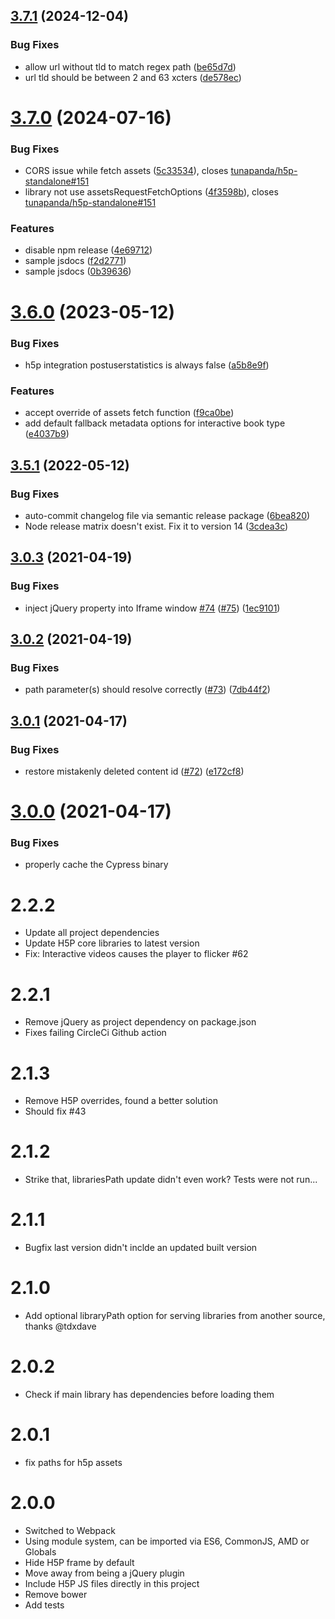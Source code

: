 ## [3.7.1](https://github.com/tunapanda/h5p-standalone/compare/v3.7.0...v3.7.1) (2024-12-04)


### Bug Fixes

* allow url without tld to match regex path ([be65d7d](https://github.com/tunapanda/h5p-standalone/commit/be65d7d45bf40d098d138d70f0db4c9bdd0df772))
* url tld should be between 2 and 63 xcters ([de578ec](https://github.com/tunapanda/h5p-standalone/commit/de578ec04cd6c3155357e39d0b110a96a39432c0))

# [3.7.0](https://github.com/tunapanda/h5p-standalone/compare/v3.6.0...v3.7.0) (2024-07-16)


### Bug Fixes

* CORS issue while fetch assets ([5c33534](https://github.com/tunapanda/h5p-standalone/commit/5c335342b1a6a6ea49c6fa4295c88fa6acd76a5a)), closes [tunapanda/h5p-standalone#151](https://github.com/tunapanda/h5p-standalone/issues/151)
* library not use assetsRequestFetchOptions ([4f3598b](https://github.com/tunapanda/h5p-standalone/commit/4f3598bac3d3e0b196646728b5b487a64cdf977d)), closes [tunapanda/h5p-standalone#151](https://github.com/tunapanda/h5p-standalone/issues/151)


### Features

* disable npm release ([4e69712](https://github.com/tunapanda/h5p-standalone/commit/4e69712f7f2e861cfd789e8889433ba132ca9d6b))
* sample jsdocs ([f2d2771](https://github.com/tunapanda/h5p-standalone/commit/f2d2771364ffcf076f20ea209888830e5aa70f4c))
* sample jsdocs ([0b39636](https://github.com/tunapanda/h5p-standalone/commit/0b39636e6a8e41fcddcefe7f299beab8e62218cd))

# [3.6.0](https://github.com/tunapanda/h5p-standalone/compare/v3.5.1...v3.6.0) (2023-05-12)


### Bug Fixes

* h5p integration postuserstatistics  is always false ([a5b8e9f](https://github.com/tunapanda/h5p-standalone/commit/a5b8e9f71d3d0edb936c48b46e4677d8967bea12))


### Features

* accept override of assets fetch function ([f9ca0be](https://github.com/tunapanda/h5p-standalone/commit/f9ca0be48cc31809dbee436d738ab47895968927))
* add default fallback metadata options for interactive book type ([e4037b9](https://github.com/tunapanda/h5p-standalone/commit/e4037b98c2f7cc39ecb9d9f9a615152dd387ae90))

## [3.5.1](https://github.com/tunapanda/h5p-standalone/compare/v3.5.0...v3.5.1) (2022-05-12)


### Bug Fixes

* auto-commit changelog file via semantic release package ([6bea820](https://github.com/tunapanda/h5p-standalone/commit/6bea820dd99d83144cdf0a178a7009dde537195f))
* Node release matrix doesn't exist. Fix it to version 14 ([3cdea3c](https://github.com/tunapanda/h5p-standalone/commit/3cdea3cc2aad2de2795bd0246e622dff99650ff9))

## [3.0.3](https://github.com/tunapanda/h5p-standalone/compare/v3.0.2...v3.0.3) (2021-04-19)


### Bug Fixes

* inject jQuery property into Iframe window [#74](https://github.com/tunapanda/h5p-standalone/issues/74) ([#75](https://github.com/tunapanda/h5p-standalone/issues/75)) ([1ec9101](https://github.com/tunapanda/h5p-standalone/commit/1ec910102d352270d2d4dda262399ba6dd57a29d))


## [3.0.2](https://github.com/tunapanda/h5p-standalone/compare/v3.0.1...v3.0.2) (2021-04-19)


### Bug Fixes

* path parameter(s) should resolve correctly ([#73](https://github.com/tunapanda/h5p-standalone/issues/73)) ([7db44f2](https://github.com/tunapanda/h5p-standalone/commit/7db44f2975664aa5cc9a36fe350228c43d230fb8))

## [3.0.1](https://github.com/tunapanda/h5p-standalone/compare/v3.0.0...v3.0.1) (2021-04-17)


### Bug Fixes

* restore mistakenly deleted content id ([#72](https://github.com/tunapanda/h5p-standalone/issues/72)) ([e172cf8](https://github.com/tunapanda/h5p-standalone/commit/e172cf8a4ae0083c4770a911007ffa0c0798ddd3))

# [3.0.0](https://github.com/tunapanda/h5p-standalone/compare/v2.2.2...v3.0.0) (2021-04-17)

### Bug Fixes

* properly cache the Cypress binary

# 2.2.2
* Update all project dependencies
* Update H5P core libraries to latest version
* Fix: Interactive videos causes the player to flicker #62

# 2.2.1
* Remove jQuery as project dependency on package.json
* Fixes failing CircleCi  Github action

# 2.1.3
* Remove H5P overrides, found a better solution
* Should fix #43

# 2.1.2
* Strike that, librariesPath update didn't even work? Tests were not run...

# 2.1.1
* Bugfix last version didn't inclde an updated built version

# 2.1.0
* Add optional libraryPath option for serving libraries from another source, thanks @tdxdave

# 2.0.2
* Check if main library has dependencies before loading them

# 2.0.1
* fix paths for h5p assets

# 2.0.0
* Switched to Webpack
* Using module system, can be imported via ES6, CommonJS, AMD or Globals
* Hide H5P frame by default
* Move away from being a jQuery plugin
* Include H5P JS files directly in this project
* Remove bower
* Add tests
